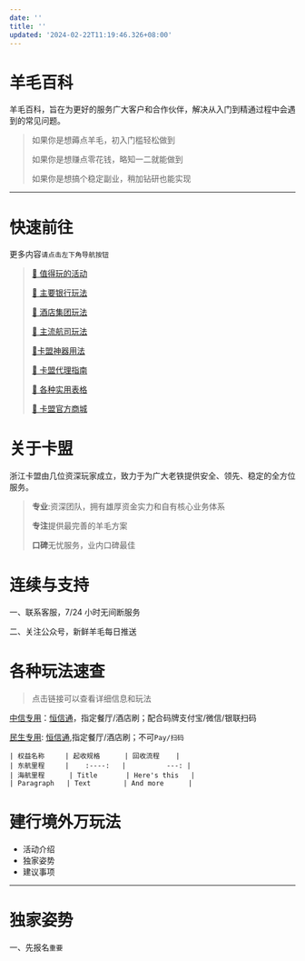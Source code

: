 ```yaml
---
date: ''
title: ''
updated: '2024-02-22T11:19:46.326+08:00'
---
```

# 羊毛百科

羊毛百科，旨在为更好的服务广大客户和合作伙伴，解决从入门到精通过程中会遇到的常见问题。

> 如果你是想薅点羊毛，初入门槛轻松做到
>
> 如果你是想赚点零花钱，略知一二就能做到
>
> 如果你是想搞个稳定副业，稍加钻研也能实现

---

# 快速前往

更多内容`请点击左下角导航按钮`

> [:link: 值得玩的活动](https://wiki.zjkmkj.com/#/activity/hdjj)
>
> [:link: 主要银行玩法](https://wiki.zjkmkj.com/#/bank/wzyh)
>
> [:link: 酒店集团玩法](https://wiki.zjkmkj.com/#/hotel/wzjd)
>
> [:link: 主流航司玩法](https://wiki.zjkmkj.com/#/airline/wzhk)
>
> [:link:卡盟神器用法](https://wiki.zjkmkj.com/#/start/tool)
>
> [:link: 卡盟代理指南](https://wiki.zjkmkj.com/#/agent/jrkm)
>
> [:link: 各种实用表格](https://wiki.zjkmkj.com/#/start/form)
>
> [:link: 卡盟官方商城](https://kmshop.zjkmkj.com/)

# 关于卡盟

浙江卡盟由几位资深玩家成立，致力于为广大老铁提供安全、领先、稳定的全方位服务。

> **专业**:资深团队，拥有雄厚资金实力和自有核心业务体系
>
> **专注**提供最完善的羊毛方案
>
> **口碑**无忧服务，业内口碑最佳

# 连续与支持

一、联系客服，7/24 小时无间断服务

二、关注公众号，新鲜羊毛每日推送

# 各种玩法速查

> 点击链接可以查看详细信息和玩法

[中信专用](https://wiki.zjkmkj.com/#/tool/zxzy)：[恒信通](https://wiki.zjkmkj.com/#/tool/hxt)，指定餐厅/酒店刷；配合码牌支付宝/微信/银联扫码

[民生专用](https://wiki.zjkmkj.com/#/tool/mszy): [恒信通](https://wiki.zjkmkj.com/#tool/hxt),指定餐厅/酒店刷；不可`Pay/扫码`


```
| 权益名称     | 起收规格      | 回收流程    |
| 东航里程     |    :----:   |          ---: |
| 海航里程      | Title       | Here's this   |
| Paragraph   | Text        | And more      |
```

# 建行境外万玩法

- 活动介绍
- 独家姿势
- 建议事项

---

# 独家姿势

一、先报名`重要`
